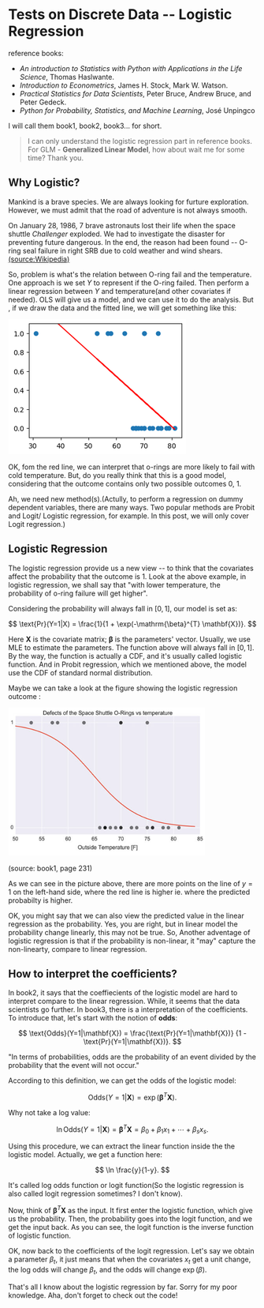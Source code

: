 # Tests on Discrete Data -- Logistic Regression
reference books:  
* *An introduction to Statistics with Python with Applications in the Life Science*, Thomas Haslwante.
* *Introduction to Econometrics*, James H. Stock, Mark W. Watson.
* *Practical Statistics for Data Scientists*, Peter Bruce, Andrew Bruce, and Peter Gedeck.
* *Python for Probability, Statistics, and Machine Learning*, José Unpingco

I will call them book1, book2, book3... for short.

> I can only understand the logistic regression part in reference books. For GLM - **Generalized Linear Model**, how about wait me for some time? Thank
you.


## Why Logistic?

Mankind is a brave species. We are always looking for furture exploration.
However, we must admit that the road of adventure is not always smooth.

On January 28, 1986, 7 brave astronauts lost their life when the space shuttle
*Challenger* exploded. We had to investigate the disaster for preventing future
dangerous. In the end, the reason had been found -- O-ring seal failure in
right SRB due to cold weather and wind shears.[(source:Wikipedia)](https://en.wikipedia.org/wiki/Space_Shuttle_Challenger_disaster)

So, problem is what's the relation between O-ring fail and the temperature.
One approach is we set $Y$ to represent if the O-ring failed. Then perform a
linear regression between $Y$ and temperature(and other covariates if
needed). OLS will give us a model, and we can use it to do the analysis. But
, if we draw the data and the fitted line, we will get something like this:  

![linear outcome](data/linear_bad_outcome.png)

OK, fom the red line, we can interpret that o-rings are more likely to fail
with cold temperature. But, do you really think that this is a good model,
considering that the outcome contains only two possible outcomes 0, 1.

Ah, we need new method(s).(Actully, to perform a regression on dummy dependent
variables, there are many ways. Two popular methods are Probit and Logit/
Logistic regression, for example. In this post, we will only cover Logit
regression.)

## Logistic Regression

The logistic regression provide us a new view -- to think that the covariates
affect the probability that the outcome is 1. Look at the above example, in
logistic regression, we shall say that "with lower temperature, the probability
of o-ring failure will get higher".

Considering the probability will always fall in $[0, 1]$, our model is set as:  

$$
\text{Pr}(Y=1|X) = \frac{1}{1 + \exp(-\mathrm{\beta}^{T} \mathbf{X})}.
$$

Here $\mathbf{X}$ is the covariate matrix; $\mathbf{\beta}$ is the parameters'
vector. Usually, we use MLE to estimate the parameters. The function above will
always fall in $[0, 1]$. By the way, the function is actually a CDF, and it's
usually called logistic function. And in Probit regression, which we mentioned
above, the model use the CDF of standard normal distribution.

Maybe we can take a look at the figure showing the logistic regression outcome
:  

<img src="data/logistic_outcome.png" width="400" height="300">

(source: book1, page 231)

As we can see in the picture above, there are more points on the line of $y=1$
on the left-hand side, where the red line is higher ie. where the predicted
probabilty is higher.

OK, you might say that we can also view the predicted value in the linear
regression as the probability. Yes, you are right, but in linear model the
probability change linearly, this may not be true. So, Another adventage of logistic regression is that if the probability is non-linear, it "may" capture
the non-linearty, compare to linear regression.

## How to interpret the coefficients?

In book2, it says that the coeffiecients of the logistic model are hard to
interpret compare to the linear regression. While, it seems that the data
scientists go further. In book3, there is a interpretation of the coefficients.
To introduce that, let's start with the notion of **odds**:  

$$
\text{Odds}(Y=1|\mathbf{X}) = \frac{\text{Pr}(Y=1|\mathbf{X})}
{1 - \text{Pr}(Y=1|\mathbf{X})}.
$$

"In terms of probabilities, odds are the probability of an event divided by the
probability that the event will not occur."

According to this definition, we can get the odds of the logistic model:  

$$
\text{Odds}(Y=1|\mathbf{X}) = \exp (\mathbf{\beta}^{T} \mathbf{X}).
$$

Why not take a log value:  

$$
\ln \text{Odds}(Y=1|\mathbf{X}) = \mathbf{\beta}^{T} \mathbf{X}
= \beta_{0} + \beta_{1} x_{1} +\cdots +\beta_{s} x_{s}.
$$

Using this procedure, we can extract the linear function inside the the logistic
model. Actually, we get a function here:  

$$
\ln \frac{y}{1-y}.
$$

It's called log odds function or logit function(So the logistic regression
is also called logit regression sometimes? I don't know).

Now, think of $\mathbf{\beta}^{T} \mathbf{X}$ as the input. It first enter the
logistic function, which give us the probability. Then, the probability goes
into the logit function, and we get the input back. As you can see, the logit
function is the inverse function of logistic function.

OK, now back to the coefficients of the logit regression.
Let's say we obtain a parameter $\beta_{t}$, it just means that when the
covariates $x_{t}$ get a unit change, the log odds will change $\beta_{t}$,
and the odds will change $\exp (\beta)$.

That's all I know about the logistic regression by far. Sorry for my poor
knowledge. Aha, don't forget to check out the code!
